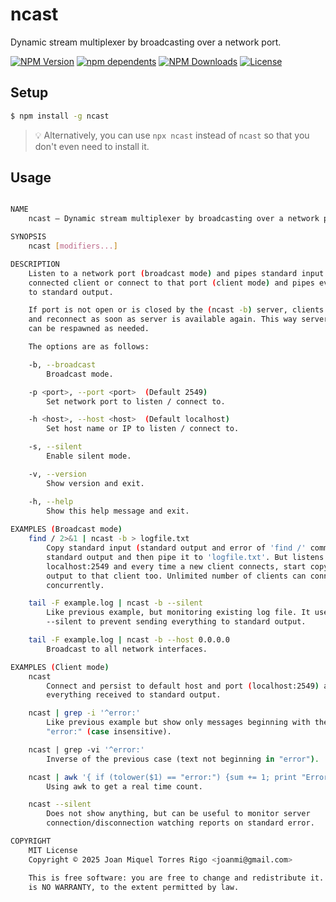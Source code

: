 # ncast

Dynamic stream multiplexer by broadcasting over a network port.

[![NPM Version][npm-image]][npm-url]
[![npm dependents][depends-image]][depends-url]
[![NPM Downloads][downloads-image]][downloads-url]
[![License][license-image]][license-url]

<!-- Hilighting fix: []() -->


## Setup


```sh
$ npm install -g ncast
```

> 💡 Alternatively, you can use `npx ncast` instead of `ncast` so that you
> don't even need to install it.


## Usage

```sh

NAME
    ncast — Dynamic stream multiplexer by broadcasting over a network port.

SYNOPSIS
    ncast [modifiers...]

DESCRIPTION
    Listen to a network port (broadcast mode) and pipes standard input to every
    connected client or connect to that port (client mode) and pipes everything
    to standard output.

    If port is not open or is closed by the (ncast -b) server, clients persist
    and reconnect as soon as server is available again. This way server process
    can be respawned as needed.

    The options are as follows:

    -b, --broadcast
        Broadcast mode. 

    -p <port>, --port <port>  (Default 2549)
        Set network port to listen / connect to.

    -h <host>, --host <host>  (Default localhost)
        Set host name or IP to listen / connect to.

    -s, --silent
        Enable silent mode.

    -v, --version
        Show version and exit.

    -h, --help
        Show this help message and exit.
    
EXAMPLES (Broadcast mode)
    find / 2>&1 | ncast -b > logfile.txt
        Copy standard input (standard output and error of 'find /' command) to
        standard output and then pipe it to 'logfile.txt'. But listens to
        localhost:2549 and every time a new client connects, start copying the
        output to that client too. Unlimited number of clients can connect
        concurrently.

    tail -F example.log | ncast -b --silent
        Like previous example, but monitoring existing log file. It uses
        --silent to prevent sending everything to standard output.

    tail -F example.log | ncast -b --host 0.0.0.0
        Broadcast to all network interfaces.

EXAMPLES (Client mode)
    ncast
        Connect and persist to default host and port (localhost:2549) and copy
        everything received to standard output.

    ncast | grep -i '^error:'
        Like previous example but show only messages beginning with the text
        "error:" (case insensitive).

    ncast | grep -vi '^error:'
        Inverse of the previous case (text not beginning in "error").

    ncast | awk '{ if (tolower($1) == "error:") {sum += 1; print "Errors:", sum }}'
        Using awk to get a real time count.

    ncast --silent
        Does not show anything, but can be useful to monitor server
        connection/disconnection watching reports on standard error.

COPYRIGHT
    MIT License
    Copyright © 2025 Joan Miquel Torres Rigo <joanmi@gmail.com>

    This is free software: you are free to change and redistribute it.  There
    is NO WARRANTY, to the extent permitted by law.

```


[npm-image]: https://img.shields.io/npm/v/ncast.svg
[npm-url]: https://npmjs.org/package/ncast
[depends-image]: https://badgen.net/npm/dependents/ncast
[depends-url]: https://www.npmjs.com/package/ncast?activeTab=dependents
[downloads-image]: https://img.shields.io/npm/dm/ncast.svg
[downloads-url]: https://npmjs.org/package/ncast
[license-image]: https://img.shields.io/badge/license-MIT-brightgreen.svg
[license-url]: https://opensource.org/licenses/MIT


